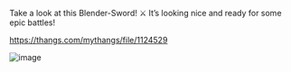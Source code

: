 Take a look at this Blender-Sword! ⚔️ It’s looking nice and ready for some epic battles!

https://thangs.com/mythangs/file/1124529

![image](https://github.com/user-attachments/assets/d3cc7911-33df-4d8f-a2e2-3dea16f1a85d)

